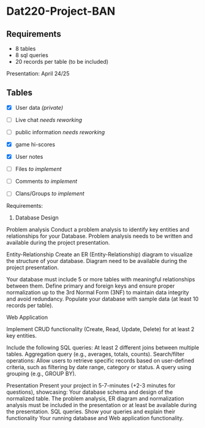 # Dat220-Project-BAN

## Requirements
* 8 tables
* 8 sql queries
* 20 records per table (to be included)

Presentation: April 24/25

## Tables
- [x] User data _(private)_
- [ ] Live chat _needs reworking_
- [ ] public information _needs reworking_
- [x] game hi-scores
- [x] User notes
- [ ] Files _to implement_
- [ ] Comments _to implement_
- [ ] Clans/Groups _to implement_





Requirements:
1. Database Design

Problem analysis
Conduct a problem analysis to identify key entities and relationships for your Database. Problem analysis needs to be
written and available during the project presentation.

Entity-Relationship
Create an ER (Entity-Relationship) diagram to visualize the structure of your database. Diagram need to be available during
the project presentation.

Your database must include 5 or more tables with meaningful relationships between them.
Define primary and foreign keys and ensure proper normalization up to the 3rd Normal Form (3NF) to maintain data
integrity and avoid redundancy.
Populate your database with sample data (at least 10 records per table).

Web Application

Implement CRUD functionality (Create, Read, Update, Delete) for at least 2 key entities.


Include the following SQL queries:
At least 2 different joins between multiple tables.
Aggregation query (e.g., averages, totals, counts).
Search/filter operations: Allow users to retrieve specific records based on user-defined criteria, such as filtering by date
range, category or status.
A query using grouping (e.g., GROUP BY).

Presentation
Present your project in 5-7-minutes (+2-3 minutes for questions), showcasing:
Your database schema and design of the normalized table. The problem analysis, ER diagram and normalization analysis
must be included in the presentation or at least be available during the presentation.
SQL queries. Show your queries and explain their functionality
Your running database and Web application functionality.
